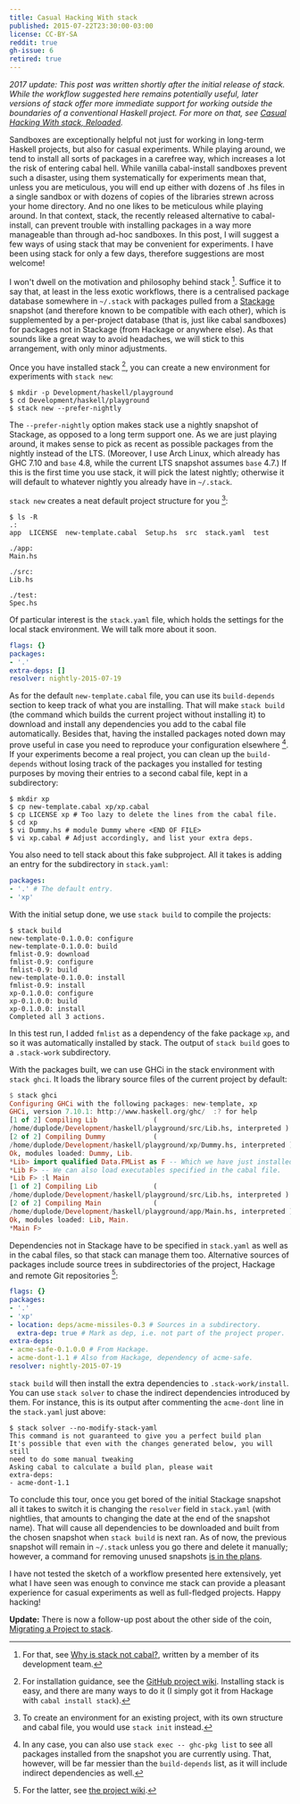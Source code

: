 ```yaml
---
title: Casual Hacking With stack
published: 2015-07-22T23:30:00-03:00
license: CC-BY-SA
reddit: true
gh-issue: 6
retired: true
---
```


*2017 update: This post was written shortly after the initial release
of stack. While the workflow suggested here remains potentially
useful, later versions of stack offer more immediate support for
working outside the boundaries of a conventional Haskell project. For
more on that,
see
[Casual Hacking With stack, Reloaded](/posts/casual-hacking-with-stack-reloaded.html).*

Sandboxes are exceptionally helpful not just for working in long-term
Haskell projects, but also for casual experiments. While playing around,
we tend to install all sorts of packages in a carefree way, which
increases a lot the risk of entering cabal hell. While vanilla
cabal-install sandboxes prevent such a disaster, using them
systematically for experiments mean that, unless you are meticulous, you
will end up either with dozens of .hs files in a single sandbox or with
dozens of copies of the libraries strewn across your home directory.
And no one likes to be meticulous while playing around. In that context,
stack, the recently released alternative to cabal-install, can prevent
trouble with installing packages in a way more manageable than through
ad-hoc sandboxes. In this post, I will suggest a few ways of using stack
that may be convenient for experiments. I have been using stack for only
a few days, therefore suggestions are most welcome!

<div></div><!--more-->

I won't dwell on the motivation and philosophy behind stack [^why].
Suffice it to say that, at least in the less exotic workflows, there is
a centralised package database somewhere in `~/.stack` with packages
pulled from a [Stackage](https://www.stackage.org/) snapshot (and
therefore known to be compatible with each other), which is supplemented
by a per-project database (that is, just like cabal sandboxes) for
packages not in Stackage (from Hackage or anywhere else). As that sounds
like a great way to avoid headaches, we will stick to this arrangement,
with only minor adjustments.

[^why]: For that, see
[Why is stack not cabal?](https://www.fpcomplete.com/blog/2015/06/why-is-stack-not-cabal),
written by a member of its development team.

Once you have installed stack [^install], you can create a new
environment for experiments with `stack new`:

[^install]: For installation guidance, see the
[GitHub project wiki](https://github.com/commercialhaskell/stack/wiki/Downloads).
Installing stack is easy, and there are many ways to do it (I simply
got it from Hackage with `cabal install stack`).

```
$ mkdir -p Development/haskell/playground
$ cd Development/haskell/playground
$ stack new --prefer-nightly
```

The `--prefer-nightly` option makes stack use a nightly snapshot of
Stackage, as opposed to a long term support one. As we are just playing
around, it makes sense to pick as recent as possible packages from the
nightly instead of the LTS. (Moreover, I use Arch Linux, which already
has GHC 7.10 and `base` 4.8, while the current LTS snapshot assumes
`base` 4.7.) If this is the first time you use stack, it will pick the
latest nightly; otherwise it will default to whatever nightly you
already have in `~/.stack`.

`stack new` creates a neat default project structure for you [^init]:

[^init]: To create an environment for an existing project, with its own
structure and cabal file, you would use `stack init` instead.

```
$ ls -R
.:
app  LICENSE  new-template.cabal  Setup.hs  src  stack.yaml  test

./app:
Main.hs

./src:
Lib.hs

./test:
Spec.hs
```

Of particular interest is the `stack.yaml` file, which holds the
settings for the local stack environment. We will talk more about it
soon.

``` yaml
flags: {}
packages:
- '.'
extra-deps: []
resolver: nightly-2015-07-19
```

As for the default `new-template.cabal` file, you can use its
`build-depends` section to keep track of what you are installing. That
will make `stack build` (the command which builds the current project
without installing it) to download and install any dependencies you add
to the cabal file automatically. Besides that, having the installed
packages noted down may prove useful in case you need to reproduce your
configuration elsewhere [^ghc-pkg]. If your experiments become a real
project, you can clean up the `build-depends` without losing track of
the packages you installed for testing purposes by moving their entries
to a second cabal file, kept in a subdirectory:

[^ghc-pkg]: In any case, you can also use `stack exec -- ghc-pkg list`
to see all packages installed from the snapshot you are currently using.
That, however, will be far messier than the `build-depends` list, as it
will include indirect dependencies as well.

```
$ mkdir xp
$ cp new-template.cabal xp/xp.cabal
$ cp LICENSE xp # Too lazy to delete the lines from the cabal file.
$ cd xp
$ vi Dummy.hs # module Dummy where <END OF FILE>
$ vi xp.cabal # Adjust accordingly, and list your extra deps.
```

You also need to tell stack about this fake subproject. All it takes is
adding an entry for the subdirectory in `stack.yaml`:

``` yaml
packages:
- '.' # The default entry.
- 'xp'
```

With the initial setup done, we use `stack build` to compile the
projects:

```
$ stack build
new-template-0.1.0.0: configure
new-template-0.1.0.0: build
fmlist-0.9: download
fmlist-0.9: configure
fmlist-0.9: build
new-template-0.1.0.0: install
fmlist-0.9: install
xp-0.1.0.0: configure
xp-0.1.0.0: build
xp-0.1.0.0: install
Completed all 3 actions.
```

In this test run, I added `fmlist` as a dependency of the fake package
`xp`, and so it was automatically installed by stack. The output of
`stack build` goes to a `.stack-work` subdirectory.

With the packages built, we can use GHCi in the stack environment with
`stack ghci`. It loads the library source files of the current project
by default:

``` haskell
$ stack ghci
Configuring GHCi with the following packages: new-template, xp
GHCi, version 7.10.1: http://www.haskell.org/ghc/  :? for help
[1 of 2] Compiling Lib              (
/home/duplode/Development/haskell/playground/src/Lib.hs, interpreted )
[2 of 2] Compiling Dummy            (
/home/duplode/Development/haskell/playground/xp/Dummy.hs, interpreted )
Ok, modules loaded: Dummy, Lib.
*Lib> import qualified Data.FMList as F -- Which we have just installed.
*Lib F> -- We can also load executables specified in the cabal file.
*Lib F> :l Main
[1 of 2] Compiling Lib              (
/home/duplode/Development/haskell/playground/src/Lib.hs, interpreted )
[2 of 2] Compiling Main             (
/home/duplode/Development/haskell/playground/app/Main.hs, interpreted )
Ok, modules loaded: Lib, Main.
*Main F>
```

Dependencies not in Stackage have to be specified in `stack.yaml` as
well as in the cabal files, so that stack can manage them too.
Alternative sources of packages include source trees in subdirectories
of the project, Hackage and remote Git repositories [^git]:

[^git]: For the latter, see
[the project wiki](https://github.com/commercialhaskell/stack/wiki/Nonstandard-project-initialization).

``` yaml
flags: {}
packages:
- '.'
- 'xp'
- location: deps/acme-missiles-0.3 # Sources in a subdirectory.
  extra-dep: true # Mark as dep, i.e. not part of the project proper.
extra-deps:
- acme-safe-0.1.0.0 # From Hackage.
- acme-dont-1.1 # Also from Hackage, dependency of acme-safe.
resolver: nightly-2015-07-19
```

`stack build` will then install the extra dependencies to
`.stack-work/install`. You can use `stack solver` to chase the indirect
dependencies introduced by them. For instance, this is its output after
commenting the `acme-dont` line in the `stack.yaml` just above:

```
$ stack solver --no-modify-stack-yaml
This command is not guaranteed to give you a perfect build plan
It's possible that even with the changes generated below, you will still
need to do some manual tweaking
Asking cabal to calculate a build plan, please wait
extra-deps:
- acme-dont-1.1
```

To conclude this tour, once you get bored of the initial Stackage
snapshot all it takes to switch it is changing the `resolver` field in
`stack.yaml` (with nightlies, that amounts to changing the date at the
end of the snapshot name). That will cause all dependencies to be
downloaded and built from the chosen snapshot when `stack build` is next
ran. As of now, the previous snapshot will remain in `~/.stack` unless
you go there and delete it manually; however, a command for removing
unused snapshots
[is in the plans](https://github.com/commercialhaskell/stack/issues/133).

I have not tested the sketch of a workflow presented here extensively,
yet what I have seen was enough to convince me stack can provide a
pleasant experience for casual experiments as well as full-fledged
projects. Happy hacking!

**Update:** There is now a follow-up post about the other side of the
coin,
[Migrating a Project to stack](/posts/migrating-a-project-to-stack.html).
